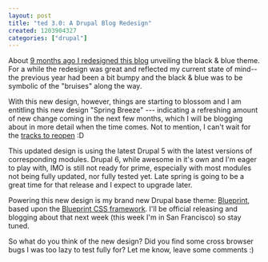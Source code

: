```yaml
--- 
layout: post
title: "ted 3.0: A Drupal Blog Redesign"
created: 1203904327
categories: ["drupal"]
---
```


About <a href="http://tedserbinski.com/drupal/ted-2-0-a-site-redesign/">9 months ago I redesigned this blog</a> unveiling the black & blue theme. For a while the redesign was great and reflected my current state of mind--the previous year had been a bit bumpy and the black & blue was to be symbolic of the "bruises" along the way.

With this new design, however, things are starting to blossom and I am entitling this new design "Spring Breeze" --- indicating a refreshing amount of new change coming in the next few months, which I will be blogging about in more detail when the time comes. Not to mention, I can't wait for the <a href="http://www.summitpoint-raceway.com/">tracks to reopen</a> :D


This updated design is using the latest Drupal 5 with the latest versions of corresponding modules. Drupal 6, while awesome in it's own and I'm eager to play with, IMO is still not ready for prime, especially with most modules not being fully updated, nor fully tested yet. Late spring is going to be a great time for that release and I expect to upgrade later.

Powering this new design is my brand new Drupal base theme: <a href="http://drupal.org/project/blueprint">Blueprint</a>, based upon the <a href="http://code.google.com/p/blueprintcss/">Blueprint CSS framework</a>. I'll be official releasing and blogging about that next week (this week I'm in San Francisco) so stay tuned.

So what do you think of the new design? Did you find some cross browser bugs I was too lazy to test fully for? Let me know, leave some comments :)
